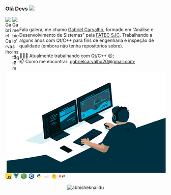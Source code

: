 ### Olá Devs <img src="https://media.giphy.com/media/hvRJCLFzcasrR4ia7z/giphy.gif" width="25px">
<a href="https://www.linkedin.com/in/gabriel-carvalho-b937a5160">
  <img align="left" alt="Gabriel Carvalho" width="22px" src="https://cdn.jsdelivr.net/npm/simple-icons@v3/icons/linkedin.svg" />
</a>
<a href="https://www.instagram.com/gamebielo/">
  <img align="left" alt="Gamebielo's Instagram" width="22px" src="https://cdn.jsdelivr.net/npm/simple-icons@v3/icons/instagram.svg" />
</a>

<br />

Fala galera, me chamo [Gabriel Carvalho](https://github.com/gamebielo), formado em "Análise e Desenvolvimento de Sistemas" pela [FATEC SJC](https://fatecsjc-prd.azurewebsites.net/).
Trabalhando a alguns anos com Qt/C++ para fins de engenharia e inspeção de qualidade (embora não tenha repositórios sobre).

<img align="right" alt="GIF" src="https://github.com/Gamebielo/Gamebielo/blob/main/code.gif?raw=true" width="500" height="320" />

- 👨🏽‍💻 Atualmente trabalhando com Qt/C++ :wink:;
- 📫 Como me encontrar: gabrielcarvalho20@gmail.com;

<code><img height="20" src="https://raw.githubusercontent.com/github/explore/80688e429a7d4ef2fca1e82350fe8e3517d3494d/topics/javascript/javascript.png"></code>
<code><img height="20" src="https://raw.githubusercontent.com/github/explore/80688e429a7d4ef2fca1e82350fe8e3517d3494d/topics/vue/vue.png"></code>
<code><img height="20" src="https://raw.githubusercontent.com/github/explore/80688e429a7d4ef2fca1e82350fe8e3517d3494d/topics/nodejs/nodejs.png"></code>
<code><img height="20" src="https://raw.githubusercontent.com/github/explore/80688e429a7d4ef2fca1e82350fe8e3517d3494d/topics/cpp/cpp.png"></code>
<code><img height="20" src="https://raw.githubusercontent.com/github/explore/80688e429a7d4ef2fca1e82350fe8e3517d3494d/topics/python/python.png"></code>
<code><img height="20" src="https://raw.githubusercontent.com/github/explore/80688e429a7d4ef2fca1e82350fe8e3517d3494d/topics/mysql/mysql.png"></code>
<code><img height="20" src="https://raw.githubusercontent.com/github/explore/80688e429a7d4ef2fca1e82350fe8e3517d3494d/topics/firebase/firebase.png"></code>
<code><img height="20" src="https://raw.githubusercontent.com/github/explore/80688e429a7d4ef2fca1e82350fe8e3517d3494d/topics/git/git.png"></code>

<p align="center"> <img src="https://github-readme-stats.vercel.app/api?username=gamebielo&hide=issues,prs&show_icons=true" alt="abhisheknaiidu" />

